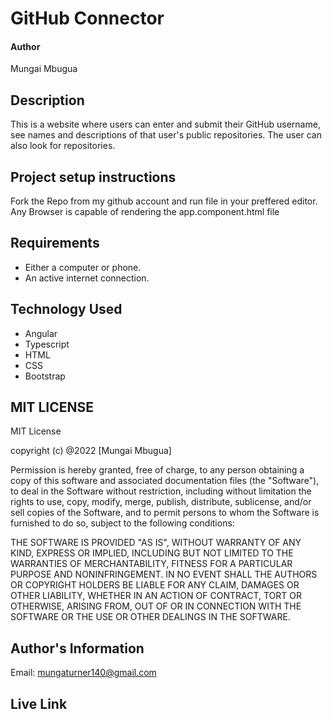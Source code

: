 # GitHub Connector

#### Author
Mungai Mbugua


## Description
This is a website where users can enter and submit their GitHub username, see names and descriptions of that user's public repositories. The user can also look for repositories.

## Project setup instructions
Fork the Repo from my github account and run file in your preffered editor. Any Browser is capable of rendering the app.component.html file

## Requirements
* Either a computer or phone.
* An active internet connection.

## Technology Used
* Angular
* Typescript
* HTML 
* CSS 
* Bootstrap 

## MIT LICENSE
MIT License

copyright (c) @2022 [Mungai Mbugua]

Permission is hereby granted, free of charge, to any person obtaining a copy
of this software and associated documentation files (the "Software"), to deal
in the Software without restriction, including without limitation the rights
to use, copy, modify, merge, publish, distribute, sublicense, and/or sell
copies of the Software, and to permit persons to whom the Software is
furnished to do so, subject to the following conditions:


THE SOFTWARE IS PROVIDED "AS IS", WITHOUT WARRANTY OF ANY KIND, EXPRESS OR
IMPLIED, INCLUDING BUT NOT LIMITED TO THE WARRANTIES OF MERCHANTABILITY,
FITNESS FOR A PARTICULAR PURPOSE AND NONINFRINGEMENT. IN NO EVENT SHALL THE
AUTHORS OR COPYRIGHT HOLDERS BE LIABLE FOR ANY CLAIM, DAMAGES OR OTHER
LIABILITY, WHETHER IN AN ACTION OF CONTRACT, TORT OR OTHERWISE, ARISING FROM,
OUT OF OR IN CONNECTION WITH THE SOFTWARE OR THE USE OR OTHER DEALINGS IN THE
SOFTWARE.

## Author's Information
Email: mungaturner140@gmail.com

## Live Link